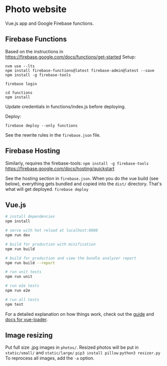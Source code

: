 # Photo website

Vue.js app and Google Firebase functions.

## Firebase Functions
Based on the instructions in https://firebase.google.com/docs/functions/get-started
Setup:
```
nvm use --lts
npm install firebase-functions@latest firebase-admin@latest --save
npm install -g firebase-tools

firebase login

cd functions
npm install
```

Update credentials in functions/index.js before deploying.

Deploy:
```
firebase deploy --only functions
```

See the rewrite rules in the `firebase.json` file.


## Firebase Hosting
Similarly, requires the firebase-tools: `npm install -g firebase-tools`
https://firebase.google.com/docs/hosting/quickstart

See the hosting section in `firebase.json`. When you do the vue build (see below),
everything gets bundled and copied into the `dist/` directory. That's what will get deployed.
`firebase deploy`

## Vue.js

``` bash
# install dependencies
npm install

# serve with hot reload at localhost:8080
npm run dev

# build for production with minification
npm run build

# build for production and view the bundle analyzer report
npm run build --report

# run unit tests
npm run unit

# run e2e tests
npm run e2e

# run all tests
npm test
```

For a detailed explanation on how things work, check out the [guide](http://vuejs-templates.github.io/webpack/) and [docs for vue-loader](http://vuejs.github.io/vue-loader).

## Image resizing
Put full size .jpg images in `photos/`. Resized photos will be put in `static/small/` and `static/large/`
`pip3 install pillow`
`python3 resizer.py`
To reprocess all images, add the `-a` option.
